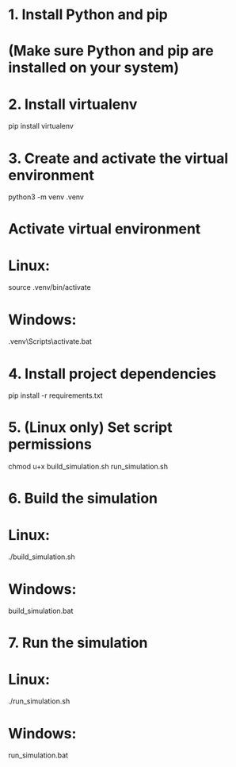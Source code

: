 # 1. Install Python and pip
# (Make sure Python and pip are installed on your system)

# 2. Install virtualenv
pip install virtualenv

# 3. Create and activate the virtual environment
python3 -m venv .venv

# Activate virtual environment
# Linux:
source .venv/bin/activate

# Windows:
.venv\Scripts\activate.bat

# 4. Install project dependencies
pip install -r requirements.txt

# 5. (Linux only) Set script permissions
chmod u+x build_simulation.sh run_simulation.sh

# 6. Build the simulation
# Linux:
./build_simulation.sh

# Windows:
build_simulation.bat

# 7. Run the simulation
# Linux:
./run_simulation.sh

# Windows:
run_simulation.bat
